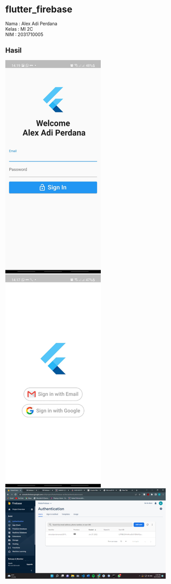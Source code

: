 # flutter_firebase

Nama    : Alex Adi Perdana <br>
Kelas   : MI 2C <br>
NIM     : 2031710005 <br>

## Hasil

<span>
<img src="assets/1.jpeg" width="300"> 
</span>
<span>
<img src="assets/2.jpeg" width="300"> 
</span>
<span>
<img src="assets/3.png" >
</span>

